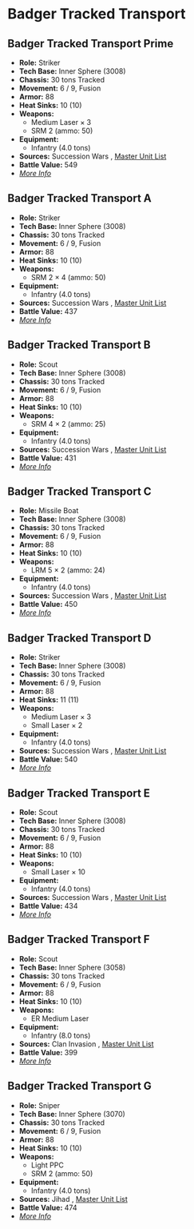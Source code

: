 # Badger Tracked Transport 

## Badger Tracked Transport Prime 

- **Role:** Striker 
- **Tech Base:** Inner Sphere (3008) 
- **Chassis:** 30 tons Tracked 
- **Movement:** 6 / 9, Fusion 
- **Armor:** 88 
- **Heat Sinks:** 10 (10) 
- **Weapons:** 
  - Medium Laser × 3 
  - SRM 2 (ammo: 50) 
- **Equipment:** 
  - Infantry (4.0 tons) 
- **Sources:** Succession Wars , [Master Unit List](http://masterunitlist.info/Unit/Details/207/badger-tracked-transport-prime) 
- **Battle Value:** 549 
- [*More Info*](badger_tracked_transport/badger_tracked_transport_prime.md) 

## Badger Tracked Transport A 

- **Role:** Striker 
- **Tech Base:** Inner Sphere (3008) 
- **Chassis:** 30 tons Tracked 
- **Movement:** 6 / 9, Fusion 
- **Armor:** 88 
- **Heat Sinks:** 10 (10) 
- **Weapons:** 
  - SRM 2 × 4 (ammo: 50) 
- **Equipment:** 
  - Infantry (4.0 tons) 
- **Sources:** Succession Wars , [Master Unit List](http://masterunitlist.info/Unit/Details/200/badger-tracked-transport-a) 
- **Battle Value:** 437 
- [*More Info*](badger_tracked_transport/badger_tracked_transport_a.md) 

## Badger Tracked Transport B 

- **Role:** Scout 
- **Tech Base:** Inner Sphere (3008) 
- **Chassis:** 30 tons Tracked 
- **Movement:** 6 / 9, Fusion 
- **Armor:** 88 
- **Heat Sinks:** 10 (10) 
- **Weapons:** 
  - SRM 4 × 2 (ammo: 25) 
- **Equipment:** 
  - Infantry (4.0 tons) 
- **Sources:** Succession Wars , [Master Unit List](http://masterunitlist.info/Unit/Details/201/badger-tracked-transport-b) 
- **Battle Value:** 431 
- [*More Info*](badger_tracked_transport/badger_tracked_transport_b.md) 

## Badger Tracked Transport C 

- **Role:** Missile Boat 
- **Tech Base:** Inner Sphere (3008) 
- **Chassis:** 30 tons Tracked 
- **Movement:** 6 / 9, Fusion 
- **Armor:** 88 
- **Heat Sinks:** 10 (10) 
- **Weapons:** 
  - LRM 5 × 2 (ammo: 24) 
- **Equipment:** 
  - Infantry (4.0 tons) 
- **Sources:** Succession Wars , [Master Unit List](http://masterunitlist.info/Unit/Details/202/badger-tracked-transport-c) 
- **Battle Value:** 450 
- [*More Info*](badger_tracked_transport/badger_tracked_transport_c.md) 

## Badger Tracked Transport D 

- **Role:** Striker 
- **Tech Base:** Inner Sphere (3008) 
- **Chassis:** 30 tons Tracked 
- **Movement:** 6 / 9, Fusion 
- **Armor:** 88 
- **Heat Sinks:** 11 (11) 
- **Weapons:** 
  - Medium Laser × 3 
  - Small Laser × 2 
- **Equipment:** 
  - Infantry (4.0 tons) 
- **Sources:** Succession Wars , [Master Unit List](http://masterunitlist.info/Unit/Details/203/badger-tracked-transport-d) 
- **Battle Value:** 540 
- [*More Info*](badger_tracked_transport/badger_tracked_transport_d.md) 

## Badger Tracked Transport E 

- **Role:** Scout 
- **Tech Base:** Inner Sphere (3008) 
- **Chassis:** 30 tons Tracked 
- **Movement:** 6 / 9, Fusion 
- **Armor:** 88 
- **Heat Sinks:** 10 (10) 
- **Weapons:** 
  - Small Laser × 10 
- **Equipment:** 
  - Infantry (4.0 tons) 
- **Sources:** Succession Wars , [Master Unit List](http://masterunitlist.info/Unit/Details/204/badger-tracked-transport-e) 
- **Battle Value:** 434 
- [*More Info*](badger_tracked_transport/badger_tracked_transport_e.md) 

## Badger Tracked Transport F 

- **Role:** Scout 
- **Tech Base:** Inner Sphere (3058) 
- **Chassis:** 30 tons Tracked 
- **Movement:** 6 / 9, Fusion 
- **Armor:** 88 
- **Heat Sinks:** 10 (10) 
- **Weapons:** 
  - ER Medium Laser 
- **Equipment:** 
  - Infantry (8.0 tons) 
- **Sources:** Clan Invasion , [Master Unit List](http://masterunitlist.info/Unit/Details/205/badger-tracked-transport-f) 
- **Battle Value:** 399 
- [*More Info*](badger_tracked_transport/badger_tracked_transport_f.md) 

## Badger Tracked Transport G 

- **Role:** Sniper 
- **Tech Base:** Inner Sphere (3070) 
- **Chassis:** 30 tons Tracked 
- **Movement:** 6 / 9, Fusion 
- **Armor:** 88 
- **Heat Sinks:** 10 (10) 
- **Weapons:** 
  - Light PPC 
  - SRM 2 (ammo: 50) 
- **Equipment:** 
  - Infantry (4.0 tons) 
- **Sources:** Jihad , [Master Unit List](http://masterunitlist.info/Unit/Details/206/badger-tracked-transport-g) 
- **Battle Value:** 474 
- [*More Info*](badger_tracked_transport/badger_tracked_transport_g.md) 

